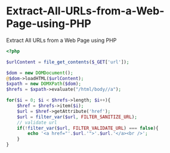 # Extract-All-URLs-from-a-Web-Page-using-PHP
Extract All URLs from a Web Page using PHP

```php
<?php

$urlContent = file_get_contents($_GET['url']);

$dom = new DOMDocument();
@$dom->loadHTML($urlContent);
$xpath = new DOMXPath($dom);
$hrefs = $xpath->evaluate("/html/body//a");

for($i = 0; $i < $hrefs->length; $i++){
    $href = $hrefs->item($i);
    $url = $href->getAttribute('href');
    $url = filter_var($url, FILTER_SANITIZE_URL);
    // validate url
    if(!filter_var($url, FILTER_VALIDATE_URL) === false){
        echo '<a href="'.$url.'">'.$url.'</a><br />';
    }
}
```
